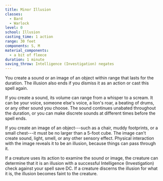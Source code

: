 ```yaml
---
title: Minor Illusion
classes:
  - Bard
  - Warlock
level: 0
school: Illusion
casting_time: 1 action
range: 30 feet
components: S, M
material_components:
  - a bit of fleece
duration: 1 minute
saving_throw: Intelligence (Investigation) negates
---
```


You create a sound or an image of an object within range that lasts for the duration. The illusion also ends if you dismiss it as an action or cast this spell again.

If you create a sound, its volume can range from a whisper to a scream. It can be your voice, someone else's voice, a lion's roar, a beating of drums, or any other sound you choose. The sound continues unabated throughout the duration, or you can make discrete sounds at different times before the spell ends.

If you create an image of an object---such as a chair, muddy footprints, or a small chest---it must be no larger than a 5-foot cube. The image can't create sound, light, smell, or any other sensory effect. Physical interaction with the image reveals it to be an illusion, because things can pass through it.

If a creature uses its action to examine the sound or image, the creature can determine that it is an illusion with a successful Intelligence (Investigation) check against your spell save DC. If a creature discerns the illusion for what it is, the illusion becomes faint to the creature.
